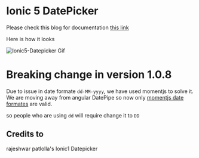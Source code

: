 
# Ionic 5 DatePicker

Please check this blog for documentation [this link](https://www.logisticinfotech.com/blog/ionic4-datepicker-component)

Here is how it looks

![Ionic5-Datepicker Gif](https://www.logisticinfotech.com/wp-content/uploads/2018/12/ionic4-datepicker.gif)

# Breaking change in version 1.0.8
Due to issue in date formate `dd-MM-yyyy`, we have used momentjs to solve it.
We are moving away from angular DatePipe so now only [momentjs date formates](https://momentjs.com/docs/) are valid.

so people who are using `dd` will require change it to `DD`

## Credits to
rajeshwar patlolla's Ionic1 Datepicker
